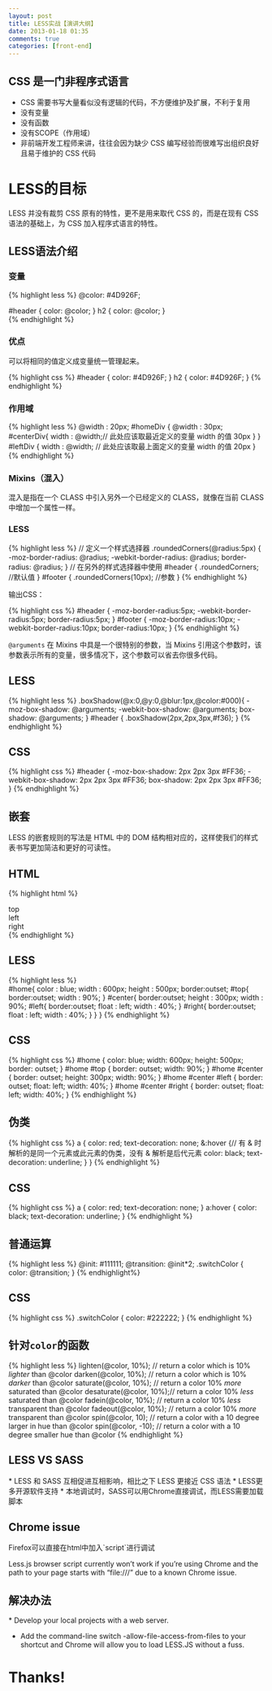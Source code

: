 ```yaml
---
layout: post
title: LESS实战【演讲大纲】
date: 2013-01-18 01:35
comments: true
categories: [front-end]
---
```


## CSS 是一门非程序式语言

- CSS 需要书写大量看似没有逻辑的代码，不方便维护及扩展，不利于复用
- 没有变量
- 没有函数
- 没有SCOPE（作用域）
- 非前端开发工程师来讲，往往会因为缺少 CSS 编写经验而很难写出组织良好且易于维护的 CSS 代码

# LESS的目标

LESS 并没有裁剪 CSS 原有的特性，更不是用来取代 CSS 的，而是在现有 CSS 语法的基础上，为 CSS 加入程序式语言的特性。

## LESS语法介绍



### 变量

{% highlight less %}
@color: #4D926F; 

 #header { 
  color: @color; 
 } 
 h2 { 
  color: @color; 
 } 	
{% endhighlight %}

### 优点
可以将相同的值定义成变量统一管理起来。

{% highlight css %}
#header { 
  color: #4D926F; 
 } 
 h2 { 
  color: #4D926F; 
 } 
{% endhighlight %}	

### 作用域

{% highlight less %}
@width : 20px; 
 #homeDiv { 
   @width : 30px; 
   #centerDiv{ 
       width : @width;// 此处应该取最近定义的变量 width 的值 30px 
              } 
 } 
 #leftDiv { 
     width : @width; // 此处应该取最上面定义的变量 width 的值 20px 
} 
{% endhighlight %}

### Mixins（混入）

混入是指在一个 CLASS 中引入另外一个已经定义的 CLASS，就像在当前 CLASS 中增加一个属性一样。

### LESS

{% highlight less %}
// 定义一个样式选择器
.roundedCorners(@radius:5px) { 
-moz-border-radius: @radius; 
-webkit-border-radius: @radius; 
border-radius: @radius; 
} 
// 在另外的样式选择器中使用
#header { 
.roundedCorners; //默认值
} 
#footer { 
.roundedCorners(10px);  //参数
} 
{% endhighlight %}

输出CSS：

{% highlight css %}
#header { 
-moz-border-radius:5px; 
-webkit-border-radius:5px; 
border-radius:5px; 
} 
#footer { 
-moz-border-radius:10px; 
-webkit-border-radius:10px; 
border-radius:10px; 
} 
{% endhighlight %}

`@arguments` 在 Mixins 中具是一个很特别的参数，当 Mixins 引用这个参数时，该参数表示所有的变量，很多情况下，这个参数可以省去你很多代码。

<h2>LESS</h2>

{% highlight less %}
 .boxShadow(@x:0,@y:0,@blur:1px,@color:#000){ 
 -moz-box-shadow: @arguments; 
 -webkit-box-shadow: @arguments; 
 box-shadow: @arguments; 
 } 
 #header { 
 .boxShadow(2px,2px,3px,#f36); 
 } 
{% endhighlight %}

<h2>CSS</h2>

{% highlight css %}
#header { 
 -moz-box-shadow: 2px 2px 3px #FF36; 
 -webkit-box-shadow: 2px 2px 3px #FF36; 
 box-shadow: 2px 2px 3px #FF36; 
 } 
{% endhighlight %}

## 嵌套
LESS 的嵌套规则的写法是 HTML 中的 DOM 结构相对应的，这样使我们的样式表书写更加简洁和更好的可读性。

<h2>HTML</h2>

{% highlight html %}
<div id="home"> 
<div id="top">top</div> 
<div id="center"> 
<div id="left">left</div> 
<div id="right">right</div> 
</div> 
</div> 
{% endhighlight %}


<h2>LESS</h2>

{% highlight less %}		 
 #home{ 
   color : blue; 
   width : 600px; 
   height : 500px; 
   border:outset; 
   #top{ 
        border:outset; 
        width : 90%; 
   } 
   #center{ 
        border:outset; 
        height : 300px; 
        width : 90%; 
        #left{ 
          border:outset; 
          float : left; 
  width : 40%; 
        } 
        #right{ 
          border:outset; 
          float : left; 
  width : 40%; 
        } 
    } 
 } 
{% endhighlight %}


<h2>CSS</h2>

{% highlight css %}
 #home { 
  color: blue; 
  width: 600px; 
  height: 500px; 
  border: outset; 
 } 
 #home #top { 
  border: outset; 
  width: 90%; 
 } 
 #home #center { 
  border: outset; 
  height: 300px; 
  width: 90%; 
 } 
 #home #center #left { 
  border: outset; 
  float: left; 
  width: 40%; 
 } 
 #home #center #right { 
  border: outset; 
  float: left; 
  width: 40%; 
 } 
{% endhighlight %}


<h2>伪类</h2>
{% highlight css %}
a { 
 color: red; 
 text-decoration: none; 
 &:hover {// 有 & 时解析的是同一个元素或此元素的伪类，没有 & 解析是后代元素
  color: black; 
  text-decoration: underline; 
 } 
 } 
{% endhighlight %}

<h2>CSS</h2>
{% highlight css %}
a { 
 color: red; 
 text-decoration: none; 
 } 
 a:hover { 
 color: black; 
 text-decoration: underline; 
 } 
{% endhighlight %}

<h2>普通运算</h2>

{% highlight less %}
 @init: #111111; 
 @transition: @init*2; 
 .switchColor { 
 color: @transition; 
 } 
 {% endhighlight%}

<h2>CSS</h2>

{% highlight css %}
.switchColor { 
  color: #222222; 
 } 
{% endhighlight %}


<h2>针对<code>color</code>的函数</h2>

{% highlight less %}
lighten(@color, 10%); // return a color which is 10% *lighter* than @color 
darken(@color, 10%); // return a color which is 10% *darker* than @color 
saturate(@color, 10%); // return a color 10% *more* saturated than @color 
desaturate(@color, 10%);// return a color 10% *less* saturated than @color 
fadein(@color, 10%); // return a color 10% *less* transparent than @color 
fadeout(@color, 10%); // return a color 10% *more* transparent than @color 
spin(@color, 10); // return a color with a 10 degree larger in hue than @color 
spin(@color, -10); // return a color with a 10 degree smaller hue than @color 
{% endhighlight %}

<h2>LESS VS SASS</h2>
* LESS 和 SASS 互相促进互相影响，相比之下 LESS 更接近 CSS 语法
* LESS更多开源软件支持
* 本地调试时，SASS可以用Chrome直接调试，而LESS需要加载脚本

<h2>Chrome issue</h2>
Firefox可以直接在html中加入`script`进行调试

Less.js browser script currently won’t work if you’re using Chrome and the path to your page starts with “file:///” due to a known Chrome issue.


<h2>解决办法</h2>
* Develop your local projects with a web server.

* Add the command-line switch -allow-file-access-from-files to your shortcut and Chrome will allow you to load LESS.JS without a fuss.


<h1>Thanks!</h1>